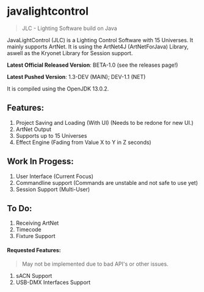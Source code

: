 # javalightcontrol

>JLC - Lighting Software build on Java

JavaLightControl (JLC) is a Lighting Control Software with 15 Universes. It mainly supports ArtNet. 
It is using the ArtNet4J (ArtNetForJava) Library, aswell as the Kryonet Library for Session support.

**Latest Official Released Version**: BETA-1.0 (see the releases page!)

**Latest Pushed Version**: 1.3-DEV (MAIN); DEV-1.1 (NET)

It is compiled using the OpenJDK 13.0.2. 

## Features:

1. Project Saving and Loading (With UI) (Needs to be redone for new UI.)
2. ArtNet Output
3. Supports up to 15 Universes
4. Effect Engine (Fading from Value X to Y in Z seconds)

## Work In Progess:

1. User Interface (Current Focus)
2. Commandline support (Commands are unstable and not safe to use yet)
3. Session Support (Multi-User)

## To Do:

1. Receiving ArtNet
2. Timecode
3. Fixture Support

#### Requested Features:
> May not be implemented due to bad API's or other issues.
1. sACN Support
2. USB-DMX Interfaces Support
